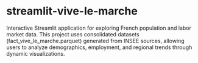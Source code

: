 # streamlit-vive-le-marche
Interactive Streamlit application for exploring French population and labor market data.  This project uses consolidated datasets (fact_vive_le_marche.parquet) generated from INSEE sources,  allowing users to analyze demographics, employment, and regional trends through dynamic visualizations.
